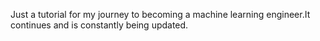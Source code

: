 Just a tutorial for my journey to becoming a machine learning engineer.It continues and is constantly being updated.

